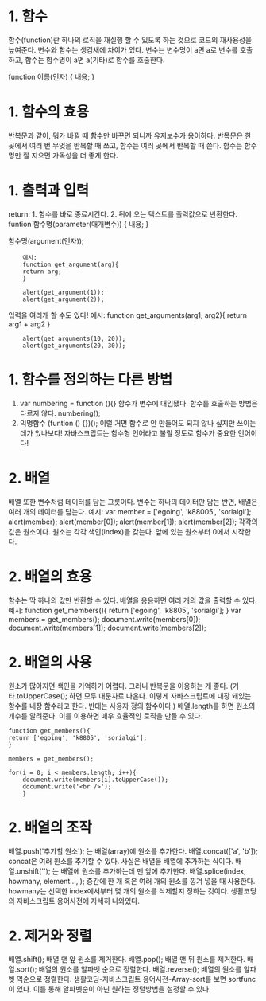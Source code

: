 # 1. 함수
  함수(function)란 하나의 로직을 재실행 할 수 있도록 하는 것으로 코드의 재사용성을 높여준다.
  변수와 함수는 생김새에 차이가 있다. 변수는 변수명이 a면 a로 변수를 호출하고, 함수는 함수명이 a면 a(기타)로 함수를 호출한다.
  
  function 이름(인자) {
   내용;
  }
  
# 1. 함수의 효용
  반복문과 같이, 뭐가 바뀔 때 함수만 바꾸면 되니까 유지보수가 용이하다.
  반목문은 한 곳에서 여러 번 무엇을 반복할 때 쓰고, 함수는 여러 곳에서 반복할 때 쓴다.
  함수는 함수명만 잘 지으면 가독성을 더 좋게 한다.
  
# 1. 출력과 입력
  return: 1. 함수를 바로 종료시킨다. 2. 뒤에 오는 텍스트를 출력값으로 반환한다.
  funtion 함수명(parameter(매개변수)) {
  내용;
  }
  
  함수명(argument(인자));
  
        예시: 
        function get_argument(arg){
        return arg;
        }

        alert(get_argument(1));
        alert(get_argument(2));
        
  입력을 여러개 할 수도 있다!
        예시:
        function get_arguments(arg1, arg2){
        return arg1 + arg2
        }

        alert(get_arguments(10, 20));
        alert(get_arguments(20, 30));
        
# 1. 함수를 정의하는 다른 방법
  1. var numbering = function (){}
     함수가 변수에 대입됐다. 
     함수를 호출하는 방법은 다르지 않다.
     numbering();
  2. 익명함수
     (funtion () {})();
     이럴 거면 함수로 안 만들어도 되지 않나 싶지만 쓰이는 데가 있나보다!
  자바스크립트는 함수형 언어라고 불릴 정도로 함수가 중요한 언어이다!


# 2. 배열
  배열 또한 변수처럼 데이터를 담는 그릇이다.
  변수는 하나의 데이터만 담는 반면, 배열은 여러 개의 데이터를 담는다.
  예시:
  var member = ['egoing', 'k88005', 'sorialgi'];
  alert(member);
  alert(member[0]);
  alert(member[1]);
  alert(member[2]);
  각각의 값은 원소이다.
  원소는 각각 색인(index)을 갖는다. 
  앞에 있는 원소부터 0에서 시작한다.
  
# 2. 배열의 효용
  함수는 딱 하나의 값만 반환할 수 있다.
  배열을 응용하면 여러 개의 값을 출력할 수 있다.
  예시:
    function get_members(){
      return ['egoing', 'k8805', 'sorialgi'];
    }
    var members = get_members();
    document.write(members[0]);
    document.write(members[1]);
    document.write(members[2]);

# 2. 배열의 사용
  원소가 많아지면 색인을 기억하기 어렵다.
  그러니 반복문을 이용하는 게 좋다.
  (기타.toUpperCase(); 하면 모두 대문자로 나온다.
  이렇게 자바스크립트에 내장 돼있는 함수를 내장 함수라고 한다.
  반대는 사용자 정의 함수이다.)
  배열.length를 하면 원소의 개수를 알려준다.
  이를 이용하면 매우 효율적인 로직을 만들 수 있다.
    
    function get_members(){
    return ['egoing', 'k8805', 'sorialgi'];
    }
    
    members = get_members();
   
    for(i = 0; i < members.length; i++){        
        document.write(members[i].toUpperCase());   
        document.write('<br />');
        }
 
# 2. 배열의 조작
  배열.push('추가할 원소');
  는 배열(array)에 원소를 추가한다.
  배열.concat(['a', 'b']);
  concat은 여러 원소를 추가할 수 있다. 
  사실은 배열을 배열에 추가하는 식이다.
  배열.unshift('');
  는 배열에 원소를 추가하는데 맨 앞에 추가한다.
  배열.splice(index, howmany, element..., );
  중간에 한 개 혹은 여러 개의 원소를 낑겨 넣을 때 사용한다.
  howmany는 선택한 index에서부터 몇 개의 원소를 삭제할지 정하는 것이다.
  생활코딩의 자바스크립트 용어사전에 자세히 나와있다.
  
# 2. 제거와 정렬
  배열.shift();
  배열 맨 앞 원소를 제거한다.
  배열.pop();
  배열 맨 뒤 원소를 제거한다.
  배열.sort();
  배열의 원소를 알파벳 순으로 정렬한다.
  배열.reverse();
  배열의 원소를 알파벳 역순으로 정렬한다.
  생활코딩-자바스크립트 용어사전-Array-sort를 보면 sortfunc이 있다.
  이를 통해 알파벳순이 아닌 원하는 정렬방법을 설정할 수 있다.
